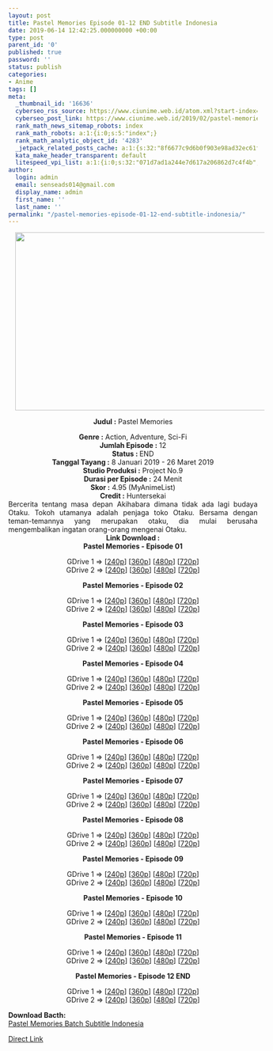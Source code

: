 ```yaml
---
layout: post
title: Pastel Memories Episode 01-12 END Subtitle Indonesia
date: 2019-06-14 12:42:25.000000000 +00:00
type: post
parent_id: '0'
published: true
password: ''
status: publish
categories:
- Anime
tags: []
meta:
  _thumbnail_id: '16636'
  cyberseo_rss_source: https://www.ciunime.web.id/atom.xml?start-index=3751&max-results=150
  cyberseo_post_link: https://www.ciunime.web.id/2019/02/pastel-memories-subtitle-indonesia.html
  rank_math_news_sitemap_robots: index
  rank_math_robots: a:1:{i:0;s:5:"index";}
  rank_math_analytic_object_id: '4283'
  _jetpack_related_posts_cache: a:1:{s:32:"8f6677c9d6b0f903e98ad32ec61f8deb";a:2:{s:7:"expires";i:1644412188;s:7:"payload";a:0:{}}}
  kata_make_header_transparent: default
  litespeed_vpi_list: a:1:{i:0;s:32:"071d7ad1a244e7d617a206862d7c4f4b";}
author:
  login: admin
  email: senseads014@gmail.com
  display_name: admin
  first_name: ''
  last_name: ''
permalink: "/pastel-memories-episode-01-12-end-subtitle-indonesia/"
---
```

<div style="text-align: center;">
<div style="text-align: left;">
<div class="separator" style="clear: both; text-align: center;"><a href="https://1.bp.blogspot.com/-AQBWb186hPU/XFbu4rpnJnI/AAAAAAAAJkA/Olr2MP0RQ1s7-Zb41Do7Ly6nrooeOM9yACLcBGAs/s1600/Pastel%2BMemories.jpg" imageanchor="1" style="margin-left: 1em; margin-right: 1em;"><img border="0" data-original-height="720" data-original-width="1280" height="360" src="{{ site.baseurl }}/assets/2019/06/Pastel%2BMemories.jpg" width="640" /></a></div>
<p></div>
<p><b>Judul</b><b><b> </b>:</b> Pastel Memories</div>
<div style="text-align: center;"><b><b>Genre :</b></b> Action, Adventure, Sci-Fi</div>
<div style="text-align: center;"><b>Jumlah Episode :</b> 12<br /><b>Status : </b>END<br /><b>Tanggal Tayang :</b> 8 Januari 2019 - 26 Maret 2019<br /><b>Studio Produksi :</b> <b></b>Project No.9<br /><b>Durasi per Episode :</b> 24 Menit</div>
<div style="text-align: center;"><b>Skor :</b> 4.95 (MyAnimeList)<br /><b>Credit :</b> <b></b>Huntersekai</div>
<div style="text-align: center;"></div>
<div style="text-align: justify;">Bercerita tentang masa depan Akihabara dimana tidak ada lagi budaya Otaku. Tokoh utamanya adalah penjaga toko Otaku. Bersama dengan teman-temannya yang merupakan otaku, dia mulai berusaha mengembalikan ingatan orang-orang mengenai Otaku.</div>
<div style="text-align: justify;"></div>
<div style="text-align: justify;"></div>
<div style="text-align: center;"><b>Link Download :</b></div>
<div style="text-align: center;"><b>Pastel Memories - Episode 01</b></p>
<div style="text-align: center;">GDrive 1 =&gt; [<a href="http://wishes2.com/hMgiE" target="_blank" rel="noopener">240p</a>] [<a href="http://wishes2.com/iGKTi" target="_blank" rel="noopener">360p</a>] [<a href="http://wishes2.com/VE0s" target="_blank" rel="noopener">480p</a>] [<a href="http://wishes2.com/xnoeY" target="_blank" rel="noopener">720p</a>]<br />GDrive 2 =&gt; [<a href="http://wishes2.com/GdpS3" target="_blank" rel="noopener">240p</a>] [<a href="http://wishes2.com/9HUn2" target="_blank" rel="noopener">360p</a>] [<a href="http://wishes2.com/Icemq" target="_blank" rel="noopener">480p</a>] [<a href="http://wishes2.com/nw17" target="_blank" rel="noopener">720p</a>]</p>
<p><b>Pastel Memories - Episode 02</b></p>
<p>GDrive 1 =&gt; [<a href="http://wishes2.com/yyO0" target="_blank" rel="noopener">240p</a>] [<a href="http://wishes2.com/JaSwQ" target="_blank" rel="noopener">360p</a>] [<a href="http://wishes2.com/YSDmU" target="_blank" rel="noopener">480p</a>] [<a href="http://wishes2.com/r7Hw" target="_blank" rel="noopener">720p</a>]<br />GDrive 2 =&gt; [<a href="http://wishes2.com/huRD" target="_blank" rel="noopener">240p</a>] [<a href="http://wishes2.com/iX1Df" target="_blank" rel="noopener">360p</a>] [<a href="http://wishes2.com/8MYAM" target="_blank" rel="noopener">480p</a>] [<a href="http://wishes2.com/vKxu" target="_blank" rel="noopener">720p</a>]</p>
<p><b>Pastel Memories - Episode 03</b></p>
<div style="text-align: center;">GDrive 1 =&gt; [<a href="http://wishes2.com/YZfz" target="_blank" rel="noopener">240p</a>] [<a href="http://wishes2.com/XxA5W" target="_blank" rel="noopener">360p</a>] [<a href="http://wishes2.com/bpEvP" target="_blank" rel="noopener">480p</a>] [<a href="http://wishes2.com/DLSFD" target="_blank" rel="noopener">720p</a>]<br />GDrive 2 =&gt; [<a href="http://wishes2.com/IflF" target="_blank" rel="noopener">240p</a>] [<a href="http://wishes2.com/G8Va" target="_blank" rel="noopener">360p</a>] [<a href="http://wishes2.com/3fls" target="_blank" rel="noopener">480p</a>] [<a href="http://wishes2.com/yGs9f" target="_blank" rel="noopener">720p</a>]</p>
<p><b>Pastel Memories - Episode 04</b></p>
<div style="text-align: center;">GDrive 1 =&gt; [<a href="http://wishes2.com/VDCo" target="_blank" rel="noopener">240p</a>] [<a href="http://wishes2.com/l23pW" target="_blank" rel="noopener">360p</a>] [<a href="http://wishes2.com/CkIax" target="_blank" rel="noopener">480p</a>] [<a href="http://wishes2.com/ZSow0" target="_blank" rel="noopener">720p</a>]<br />GDrive 2 =&gt; [<a href="http://wishes2.com/Xr7d" target="_blank" rel="noopener">240p</a>] [<a href="http://wishes2.com/8xQTa" target="_blank" rel="noopener">360p</a>] [<a href="http://wishes2.com/gSBpf" target="_blank" rel="noopener">480p</a>] [<a href="http://wishes2.com/KJum0" target="_blank" rel="noopener">720p</a>]</p>
<p><b>Pastel Memories - Episode 05</b></p>
<div style="text-align: center;">GDrive 1 =&gt; [<a href="http://wishes2.com/BmWgP" target="_blank" rel="noopener">240p</a>] [<a href="http://wishes2.com/YnEXb" target="_blank" rel="noopener">360p</a>] [<a href="http://wishes2.com/InlDi" target="_blank" rel="noopener">480p</a>] [<a href="http://wishes2.com/OAnl" target="_blank" rel="noopener">720p</a>]<br />GDrive 2 =&gt; [<a href="http://wishes2.com/f8iz" target="_blank" rel="noopener">240p</a>] [<a href="http://wishes2.com/6iCA5" target="_blank" rel="noopener">360p</a>] [<a href="http://wishes2.com/447Hi" target="_blank" rel="noopener">480p</a>] [<a href="http://wishes2.com/Hrhxh" target="_blank" rel="noopener">720p</a>]</p>
<p><b>Pastel Memories - Episode 06</b></p>
<div style="text-align: center;">GDrive 1 =&gt; [<a href="http://wishes2.com/GI4W3" target="_blank" rel="noopener">240p</a>] [<a href="http://wishes2.com/zfuxV" target="_blank" rel="noopener">360p</a>] [<a href="http://wishes2.com/JiApV" target="_blank" rel="noopener">480p</a>] [<a href="http://wishes2.com/sMw0" target="_blank" rel="noopener">720p</a>]<br />GDrive 2 =&gt; [<a href="http://wishes2.com/ADG2b" target="_blank" rel="noopener">240p</a>] [<a href="http://wishes2.com/sJyOa" target="_blank" rel="noopener">360p</a>] [<a href="http://wishes2.com/mGtr" target="_blank" rel="noopener">480p</a>] [<a href="http://wishes2.com/Qlrd2" target="_blank" rel="noopener">720p</a>]</p>
<p><b>Pastel Memories - Episode 07</b></p>
<div style="text-align: center;">GDrive 1 =&gt; [<a href="https://wishes2.com/7AN3" target="_blank" rel="noopener">240p</a>] [<a href="https://wishes2.com/F8kD" target="_blank" rel="noopener">360p</a>] [<a href="https://wishes2.com/gHsVm" target="_blank" rel="noopener">480p</a>] [<a href="https://wishes2.com/tM59A" target="_blank" rel="noopener">720p</a>]<br />GDrive 2 =&gt; [<a href="https://wishes2.com/HRGw" target="_blank" rel="noopener">240p</a>] [<a href="https://wishes2.com/ZJqU" target="_blank" rel="noopener">360p</a>] [<a href="https://wishes2.com/sk3j6" target="_blank" rel="noopener">480p</a>] [<a href="https://wishes2.com/vZ4Y5" target="_blank" rel="noopener">720p</a>]</p>
<p><b>Pastel Memories - Episode 08</b></p>
<div style="text-align: center;">GDrive 1 =&gt; [<a href="https://wishes2.com/nMfD" target="_blank" rel="noopener">240p</a>] [<a href="https://wishes2.com/kSpC" target="_blank" rel="noopener">360p</a>] [<a href="https://wishes2.com/gb9Q" target="_blank" rel="noopener">480p</a>] [<a href="https://wishes2.com/52yZT" target="_blank" rel="noopener">720p</a>]<br />GDrive 2 =&gt; [<a href="https://wishes2.com/qaOtB" target="_blank" rel="noopener">240p</a>] [<a href="https://wishes2.com/9XrB4" target="_blank" rel="noopener">360p</a>] [<a href="https://wishes2.com/CfiWy" target="_blank" rel="noopener">480p</a>] [<a href="https://wishes2.com/xpa3H" target="_blank" rel="noopener">720p</a>]</p>
<p><b>Pastel Memories - Episode 09</b></p>
<div style="text-align: center;">GDrive 1 =&gt; [<a href="https://wishes2.com/j66Zc" target="_blank" rel="noopener">240p</a>] [<a href="https://wishes2.com/EhQD9" target="_blank" rel="noopener">360p</a>] [<a href="https://wishes2.com/0bbK" target="_blank" rel="noopener">480p</a>] [<a href="https://wishes2.com/ghqL" target="_blank" rel="noopener">720p</a>]<br />GDrive 2 =&gt; [<a href="https://wishes2.com/zeUlr" target="_blank" rel="noopener">240p</a>] [<a href="https://wishes2.com/LHPc" target="_blank" rel="noopener">360p</a>] [<a href="https://wishes2.com/cJNe" target="_blank" rel="noopener">480p</a>] [<a href="https://wishes2.com/yusG3" target="_blank" rel="noopener">720p</a>]</p>
<p><b>Pastel Memories - Episode 10</b></p>
<div style="text-align: center;">GDrive 1 =&gt; [<a href="https://wishes2.com/tSjm" target="_blank" rel="noopener">240p</a>] [<a href="https://wishes2.com/QNL9" target="_blank" rel="noopener">360p</a>] [<a href="https://wishes2.com/HyuRN" target="_blank" rel="noopener">480p</a>] [<a href="https://wishes2.com/zTDVZ" target="_blank" rel="noopener">720p</a>]<br />GDrive 2 =&gt; [<a href="https://wishes2.com/5911Q" target="_blank" rel="noopener">240p</a>] [<a href="https://wishes2.com/Kz3Iz" target="_blank" rel="noopener">360p</a>] [<a href="https://wishes2.com/1RGg" target="_blank" rel="noopener">480p</a>] [<a href="https://wishes2.com/JxK4" target="_blank" rel="noopener">720p</a>]</p>
<p><b>Pastel Memories - Episode 11</b></p>
<div style="text-align: center;">GDrive 1 =&gt; [<a href="https://wishes2.com/nib9" target="_blank" rel="noopener">240p</a>] [<a href="https://wishes2.com/RCjk3" target="_blank" rel="noopener">360p</a>] [<a href="https://wishes2.com/2h89U" target="_blank" rel="noopener">480p</a>] [<a href="https://wishes2.com/9eD2d" target="_blank" rel="noopener">720p</a>]<br />GDrive 2 =&gt; [<a href="https://wishes2.com/nvyU0" target="_blank" rel="noopener">240p</a>] [<a href="https://wishes2.com/QW2f" target="_blank" rel="noopener">360p</a>] [<a href="https://wishes2.com/BPrjI" target="_blank" rel="noopener">480p</a>] [<a href="https://wishes2.com/RTiyc" target="_blank" rel="noopener">720p</a>]</p>
<p><b>Pastel Memories - Episode 12 END</b></p>
<div style="text-align: center;">GDrive 1 =&gt; [<a href="https://wishes2.com/lu1RW" target="_blank" rel="noopener">240p</a>] [<a href="https://wishes2.com/qxZB" target="_blank" rel="noopener">360p</a>] [<a href="https://wishes2.com/9Ziq9" target="_blank" rel="noopener">480p</a>] [<a href="https://wishes2.com/aIDSP" target="_blank" rel="noopener">720p</a>]<br />GDrive 2 =&gt; [<a href="https://wishes2.com/WIVJI" target="_blank" rel="noopener">240p</a>] [<a href="https://wishes2.com/RdS8D" target="_blank" rel="noopener">360p</a>] [<a href="https://wishes2.com/0SmTR" target="_blank" rel="noopener">480p</a>] [<a href="https://wishes2.com/HzyPJ" target="_blank" rel="noopener">720p</a>]</p>
<div style="text-align: left;"><b>Download Bacth:</b></div>
<div style="text-align: left;"></div>
<div style="text-align: left;"><a href="https://www.ciunime.com/2019/03/pastel-memories-episode-01-12-end-batch.html" target="_blank" rel="noopener">Pastel Memories Batch Subtitle Indonesia</a></p>
</div>
</div>
</div>
</div>
</div>
</div>
</div>
</div>
</div>
</div>
</div>
</div>
</div>
<link rel="stylesheet" href="https://cdnjs.cloudflare.com/ajax/libs/font-awesome/4.7.0/css/font-awesome.min.css" />
<div class="divbtn"> <a href="https://handymansurrender.com/fihup8buzv?key=94550f7ce39444073321dde3b8782f97" class="btn"><i class="fa fa-download"></i> Direct Link</a> </div>
